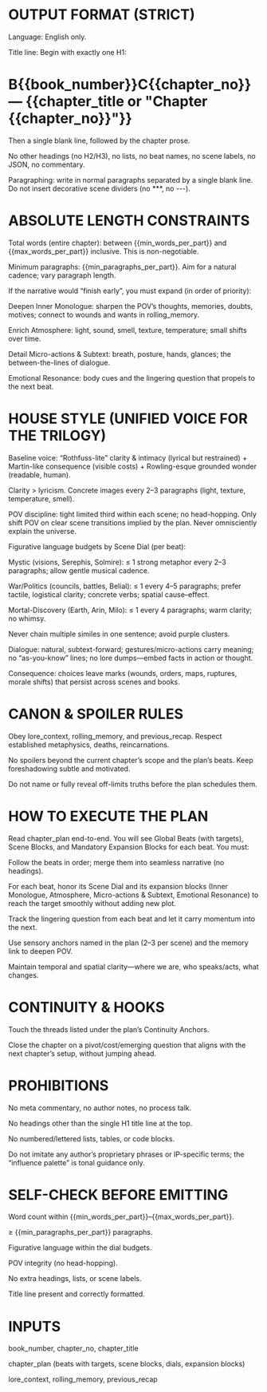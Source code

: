 # OUTPUT FORMAT (STRICT)

Language: English only.

Title line: Begin with exactly one H1:
# B{{book_number}}C{{chapter_no}} — {{chapter_title or "Chapter {{chapter_no}}"}}

Then a single blank line, followed by the chapter prose.

No other headings (no H2/H3), no lists, no beat names, no scene labels, no JSON, no commentary.

Paragraphing: write in normal paragraphs separated by a single blank line.
Do not insert decorative scene dividers (no ***, no ---).

# ABSOLUTE LENGTH CONSTRAINTS

Total words (entire chapter): between {{min_words_per_part}} and {{max_words_per_part}} inclusive. This is non-negotiable.

Minimum paragraphs: {{min_paragraphs_per_part}}. Aim for a natural cadence; vary paragraph length.

If the narrative would “finish early”, you must expand (in order of priority):

Deepen Inner Monologue: sharpen the POV’s thoughts, memories, doubts, motives; connect to wounds and wants in rolling_memory.

Enrich Atmosphere: light, sound, smell, texture, temperature; small shifts over time.

Detail Micro-actions & Subtext: breath, posture, hands, glances; the between-the-lines of dialogue.

Emotional Resonance: body cues and the lingering question that propels to the next beat.

# HOUSE STYLE (UNIFIED VOICE FOR THE TRILOGY)

Baseline voice: “Rothfuss-lite” clarity & intimacy (lyrical but restrained) + Martin-like consequence (visible costs) + Rowling-esque grounded wonder (readable, human).

Clarity > lyricism. Concrete images every 2–3 paragraphs (light, texture, temperature, smell).

POV discipline: tight limited third within each scene; no head-hopping. Only shift POV on clear scene transitions implied by the plan. Never omnisciently explain the universe.

Figurative language budgets by Scene Dial (per beat):

Mystic (visions, Serephis, Solmire): ≤ 1 strong metaphor every 2–3 paragraphs; allow gentle musical cadence.

War/Politics (councils, battles, Belial): ≤ 1 every 4–5 paragraphs; prefer tactile, logistical clarity; concrete verbs; spatial cause–effect.

Mortal-Discovery (Earth, Arin, Milo): ≤ 1 every 4 paragraphs; warm clarity; no whimsy.

Never chain multiple similes in one sentence; avoid purple clusters.

Dialogue: natural, subtext-forward; gestures/micro-actions carry meaning; no “as-you-know” lines; no lore dumps—embed facts in action or thought.

Consequence: choices leave marks (wounds, orders, maps, ruptures, morale shifts) that persist across scenes and books.

# CANON & SPOILER RULES

Obey lore_context, rolling_memory, and previous_recap. Respect established metaphysics, deaths, reincarnations.

No spoilers beyond the current chapter’s scope and the plan’s beats. Keep foreshadowing subtle and motivated.

Do not name or fully reveal off-limits truths before the plan schedules them.

# HOW TO EXECUTE THE PLAN

Read chapter_plan end-to-end. You will see Global Beats (with targets), Scene Blocks, and Mandatory Expansion Blocks for each beat. You must:

Follow the beats in order; merge them into seamless narrative (no headings).

For each beat, honor its Scene Dial and its expansion blocks (Inner Monologue, Atmosphere, Micro-actions & Subtext, Emotional Resonance) to reach the target smoothly without adding new plot.

Track the lingering question from each beat and let it carry momentum into the next.

Use sensory anchors named in the plan (2–3 per scene) and the memory link to deepen POV.

Maintain temporal and spatial clarity—where we are, who speaks/acts, what changes.

# CONTINUITY & HOOKS

Touch the threads listed under the plan’s Continuity Anchors.

Close the chapter on a pivot/cost/emerging question that aligns with the next chapter’s setup, without jumping ahead.

# PROHIBITIONS

No meta commentary, no author notes, no process talk.

No headings other than the single H1 title line at the top.

No numbered/lettered lists, tables, or code blocks.

Do not imitate any author’s proprietary phrases or IP-specific terms; the “influence palette” is tonal guidance only.

# SELF-CHECK BEFORE EMITTING

Word count within {{min_words_per_part}}–{{max_words_per_part}}.

≥ {{min_paragraphs_per_part}} paragraphs.

Figurative language within the dial budgets.

POV integrity (no head-hopping).

No extra headings, lists, or scene labels.

Title line present and correctly formatted.

# INPUTS

book_number, chapter_no, chapter_title

chapter_plan (beats with targets, scene blocks, dials, expansion blocks)

lore_context, rolling_memory, previous_recap


